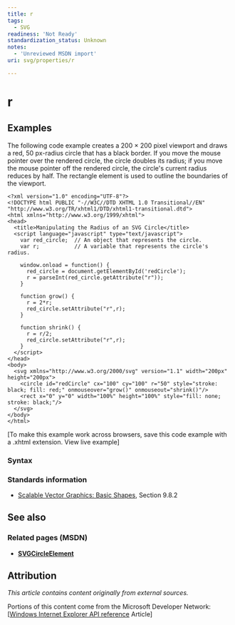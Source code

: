 ```yaml
---
title: r
tags:
  - SVG
readiness: 'Not Ready'
standardization_status: Unknown
notes:
  - 'Unreviewed MSDN import'
uri: svg/properties/r

---
```

# r

## Examples

The following code example creates a 200 × 200 pixel viewport and draws a red, 50 px-radius circle that has a black border. If you move the mouse pointer over the rendered circle, the circle doubles its radius; if you move the mouse pointer off the rendered circle, the circle's current radius reduces by half. The rectangle element is used to outline the boundaries of the viewport.



    <?xml version="1.0" encoding="UTF-8"?>
    <!DOCTYPE html PUBLIC "-//W3C//DTD XHTML 1.0 Transitional//EN"
    "http://www.w3.org/TR/xhtml1/DTD/xhtml1-transitional.dtd">
    <html xmlns="http://www.w3.org/1999/xhtml">
    <head>
      <title>Manipulating the Radius of an SVG Circle</title>
      <script language="javascript" type="text/javascript">
        var red_circle;  // An object that represents the circle.
        var r;           // A variable that represents the circle's radius.

        window.onload = function() {
          red_circle = document.getElementById('redCircle');
          r = parseInt(red_circle.getAttribute("r"));
        }

        function grow() {
          r = 2*r;
          red_circle.setAttribute("r",r);
        }

        function shrink() {
          r = r/2;
          red_circle.setAttribute("r",r);
        }
      </script>
    </head>
    <body>
      <svg xmlns="http://www.w3.org/2000/svg" version="1.1" width="200px" height="200px">
        <circle id="redCircle" cx="100" cy="100" r="50" style="stroke: black; fill: red;" onmouseover="grow()" onmouseout="shrink()"/>
        <rect x="0" y="0" width="100%" height="100%" style="fill: none; stroke: black;"/>
      </svg>
    </body>
    </html>

</pre>
[To make this example work across browsers, save this code example with a .xhtml extension. View live example]

### Syntax

### Standards information

-   [Scalable Vector Graphics: Basic Shapes](http://go.microsoft.com/fwlink/p/?linkid=204737), Section 9.8.2

## See also

### Related pages (MSDN)

-   [**SVGCircleElement**](/svg/elements/circle)

## Attribution

*This article contains content originally from external sources.*

Portions of this content come from the Microsoft Developer Network: [[Windows Internet Explorer API reference](http://msdn.microsoft.com/en-us/library/ie/hh828809%28v=vs.85%29.aspx) Article]

